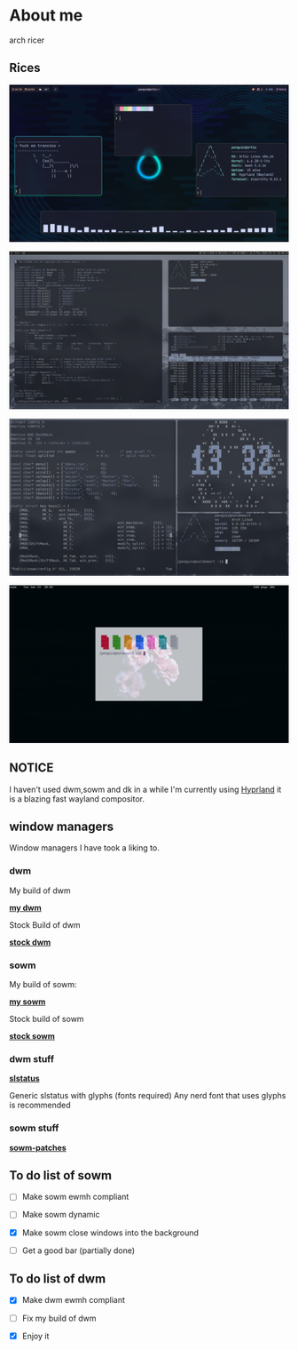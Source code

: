 # About me
arch ricer
## Rices
![image0](https://raw.githubusercontent.com/Z0achary/Z0achary/main/20240310_10h55m03s_grim.png)

![image1](https://raw.githubusercontent.com/Z0achary/Z0achary/main/2024-01-11-184415_1600x900_scrot.png)

![image2](https://raw.githubusercontent.com/Z0achary/Z0achary/main/2024-01-14-133223_1600x900_scrot.png)

![image3](https://raw.githubusercontent.com/Z0achary/Z0achary/main/2024-01-23-200354_1600x900_scrot.png)

## NOTICE
I haven't used dwm,sowm and dk in a while I'm currently using [Hyprland](https://github.com/hyprwm/hyprland) it is a blazing fast wayland compositor.

## window managers
Window managers I have took a liking to.
### dwm
My build of dwm

[__**my dwm**__](https://github.com/Z0achary/dwm)

Stock Build of dwm

[__**stock dwm**__](https://git.suckless.org/dwm)
### sowm
My build of sowm:

[__**my sowm**__](https://github.com/Z0achary/sowm)

Stock build of sowm

[__**stock sowm**__](https://github.com/dylanaraps/sowm)
### dwm stuff
[**slstatus**](https://github.com/brookiestein/slstatus)

Generic slstatus with glyphs (fonts required)
Any nerd font that uses glyphs is recommended

### sowm stuff
[**sowm-patches**](https://github.com/dylanaraps/sowm-patches)

## To do list of sowm

- [ ] Make sowm ewmh compliant

- [ ] Make sowm dynamic

- [x] Make sowm close windows into the background

- [ ] Get a good bar (partially done)
## To do list of dwm

 - [x] Make dwm ewmh compliant
 
 - [ ] Fix my build of dwm

 - [x] Enjoy it

